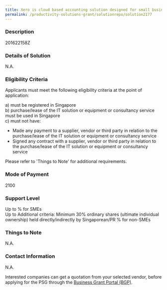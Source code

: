 ```yaml
---
title: Xero is cloud based accounting solution designed for small businesses. Users can access Xero via mobile app and web-browser on desktop & smartphone anytime and anywhere.
permalink: /productivity-solutions-grant/solutionrepo/solution2177
---
```


### Description

201622158Z

### Details of Solution

N.A.

### Eligibility Criteria

Applicants must meet the following eligibility criteria at the point of application:

a) must be registered in Singapore <br>
b) purchase/lease of the IT solution or equipment or consultancy service must be used in Singapore <br>
c) must not have:
- Made any payment to a supplier, vendor or third party in relation to the purchase/lease of the IT solution or equipment or consultancy service
- Signed any contract with a supplier, vendor or third party in relation to the purchase/lease of the IT solution or equipment or consultancy service

Please refer to 'Things to Note' for additional requirements.

### Mode of Payment
2100

### Support Level
Up to % for SMEs <br>
Up to Additional criteria: 
Minimum 30% ordinary shares (ultimate individual ownership) held directly/indirectly by Singaporean/PR % for non-SMEs

### Things to Note
N.A.

### Contact Information
N.A.

Interested companies can get a quotation from your selected vendor, before applying for the PSG through the <a target='_blank' rel='noopener' href='https://www.businessgrants.gov.sg/'>Business Grant Portal (BGP)</a>.
